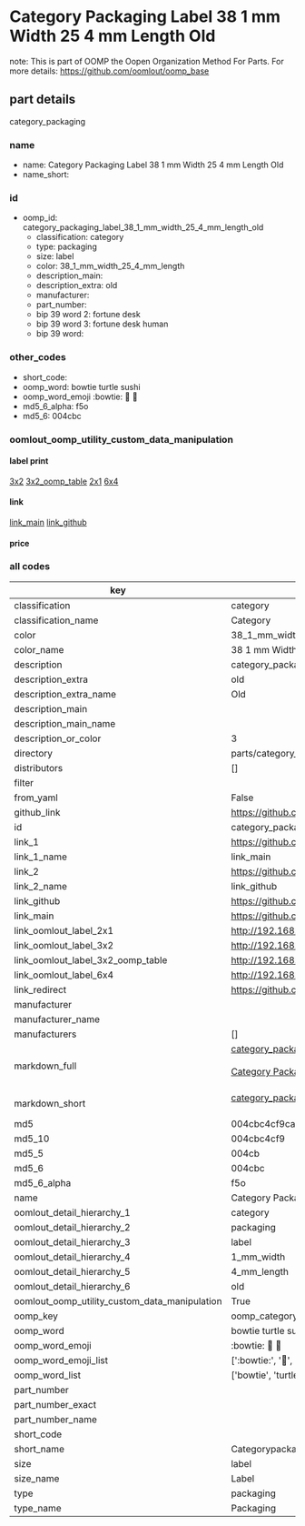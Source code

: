 # Category Packaging Label 38 1 mm Width 25 4 mm Length Old  

note: This is part of OOMP the Oopen Organization Method For Parts. For more details: https://github.com/oomlout/oomp_base

##  part details
  



category_packaging



### name
* name: Category Packaging Label 38 1 mm Width 25 4 mm Length Old
* name_short: 
### id
* oomp_id: category_packaging_label_38_1_mm_width_25_4_mm_length_old
  * classification: category
  * type: packaging
  * size: label
  * color: 38_1_mm_width_25_4_mm_length
  * description_main: 
  * description_extra: old
  * manufacturer: 
  * part_number: 
  * bip 39 word 2: fortune desk
  * bip 39 word 3: fortune desk human
  * bip 39 word: 

### other_codes
* short_code: 
* oomp_word: bowtie turtle sushi
* oomp_word_emoji :bowtie: :turtle: :sushi:
* md5_6_alpha: f5o
* md5_6: 004cbc






### oomlout_oomp_utility_custom_data_manipulation
#### label print
[3x2](http://192.168.1.245:1112/?label=oomp%20f5o)
[3x2_oomp_table](http://192.168.1.108:1112/?label=oomp%20f5o)
[2x1](http://192.168.1.242:1112/?label=oomp%20f5o)
[6x4](http://192.168.1.55:1112/?label=oomp%20f5o)    

#### link

[link_main](https://github.com/oomlout/oomlout_oomp_version_1_messy/tree/main/parts/category_packaging_label_38_1_mm_width_25_4_mm_length_old) [link_github](https://github.com/oomlout/oomlout_oomp_version_1_messy/tree/main/parts/category_packaging_label_38_1_mm_width_25_4_mm_length_old)                             

#### price







### all codes 
| key | value |  
| --- | --- |  
| classification | category |  
| classification_name | Category |  
| color | 38_1_mm_width_25_4_mm_length |  
| color_name | 38 1 mm Width 25 4 mm Length |  
| description | category_packaging |  
| description_extra | old |  
| description_extra_name | Old |  
| description_main |  |  
| description_main_name |  |  
| description_or_color | 3  |  
| directory | parts/category_packaging_label_38_1_mm_width_25_4_mm_length_old |  
| distributors | [] |  
| filter |  |  
| from_yaml | False |  
| github_link | https://github.com/oomlout/oomlout_oomp_part_src/tree/main/parts/category_packaging_label_38_1_mm_width_25_4_mm_length_old |  
| id | category_packaging_label_38_1_mm_width_25_4_mm_length_old |  
| link_1 | https://github.com/oomlout/oomlout_oomp_version_1_messy/tree/main/parts/category_packaging_label_38_1_mm_width_25_4_mm_length_old |  
| link_1_name | link_main |  
| link_2 | https://github.com/oomlout/oomlout_oomp_version_1_messy/tree/main/parts/category_packaging_label_38_1_mm_width_25_4_mm_length_old |  
| link_2_name | link_github |  
| link_github | https://github.com/oomlout/oomlout_oomp_version_1_messy/tree/main/parts/category_packaging_label_38_1_mm_width_25_4_mm_length_old |  
| link_main | https://github.com/oomlout/oomlout_oomp_version_1_messy/tree/main/parts/category_packaging_label_38_1_mm_width_25_4_mm_length_old |  
| link_oomlout_label_2x1 | http://192.168.1.242:1112/?label=oomp%20f5o |  
| link_oomlout_label_3x2 | http://192.168.1.245:1112/?label=oomp%20f5o |  
| link_oomlout_label_3x2_oomp_table | http://192.168.1.108:1112/?label=oomp%20f5o |  
| link_oomlout_label_6x4 | http://192.168.1.55:1112/?label=oomp%20f5o |  
| link_redirect | https://github.com/oomlout/oomlout_oomp_version_1_messy/tree/main/parts/category_packaging_label_38_1_mm_width_25_4_mm_length_old |  
| manufacturer |  |  
| manufacturer_name |  |  
| manufacturers | [] |  
| markdown_full | [category_packaging_label_38_1_mm_width_25_4_mm_length_old](none)<br>[](none)<br>[Category Packaging Label 38 1 Mm Width 25 4 Mm Length Old](none)<br><br> |  
| markdown_short | [category_packaging_label_38_1_mm_width_25_4_mm_length_old](none)<br><br> |  
| md5 | 004cbc4cf9cab5afe18d6344dd8efadc |  
| md5_10 | 004cbc4cf9 |  
| md5_5 | 004cb |  
| md5_6 | 004cbc |  
| md5_6_alpha | f5o |  
| name | Category Packaging Label 38 1 mm Width 25 4 mm Length Old |  
| oomlout_detail_hierarchy_1 | category |  
| oomlout_detail_hierarchy_2 | packaging |  
| oomlout_detail_hierarchy_3 | label |  
| oomlout_detail_hierarchy_4 | 1_mm_width |  
| oomlout_detail_hierarchy_5 | 4_mm_length |  
| oomlout_detail_hierarchy_6 | old |  
| oomlout_oomp_utility_custom_data_manipulation | True |  
| oomp_key | oomp_category_packaging_label_38_1_mm_width_25_4_mm_length_old |  
| oomp_word | bowtie turtle sushi |  
| oomp_word_emoji | :bowtie: :turtle: :sushi: |  
| oomp_word_emoji_list | [':bowtie:', ':turtle:', ':sushi:'] |  
| oomp_word_list | ['bowtie', 'turtle', 'sushi'] |  
| part_number |  |  
| part_number_exact |  |  
| part_number_name |  |  
| short_code |  |  
| short_name | Categorypackaging |  
| size | label |  
| size_name | Label |  
| type | packaging |  
| type_name | Packaging |  
